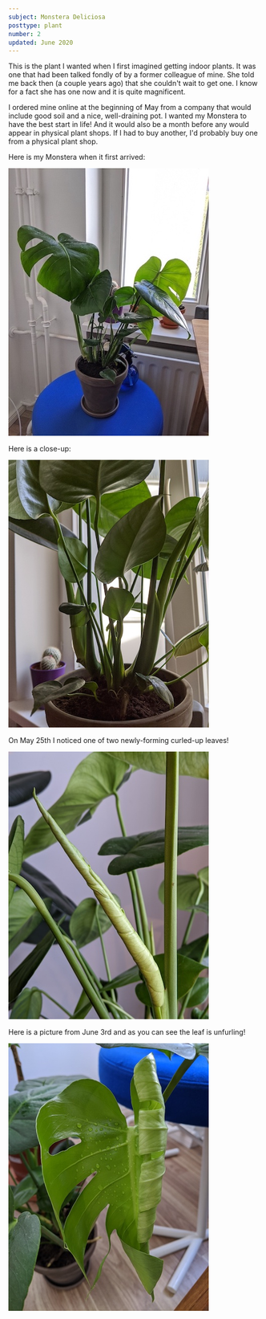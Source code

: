 ```yaml
---
subject: Monstera Deliciosa
posttype: plant
number: 2
updated: June 2020
---
```


This is the plant I wanted when I first imagined getting indoor plants. It was one that had been talked fondly of by a former colleague of mine. She told me back then (a couple years ago) that she couldn't wait to get one. I know for a fact she has one now and it is quite magnificent.

I ordered mine online at the beginning of May from a company that would include good soil and a nice, well-draining pot. I wanted my Monstera to have the best start in life! And it would also be a month before any would appear in physical plant shops. If I had to buy another, I'd probably buy one from a physical plant shop.

Here is my Monstera when it first arrived:

<img loading="lazy" src="img/monstera-fresh-and-new_400.jpg" alt="Monstera Deliciosa"/>

Here is a close-up:

<img loading="lazy" src="img/monstera-jungle.jpg" alt="Monstera Deliciosa close-up"/>

On May 25th I noticed one of two newly-forming curled-up leaves!

<img loading="lazy" src="img/monstera-new-leaf-wrapped.jpg" alt="Monstera Deliciosa curled-up leaf"/>

Here is a picture from June 3rd and as you can see the leaf is unfurling!

<img loading="lazy" src="img/monstera-new-leaf-unfurl.jpg" alt="Monstera Deliciosa uncurling leaf"/>







